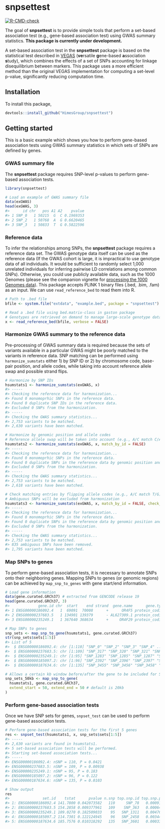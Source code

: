 
<!-- README.md is generated from README.Rmd. Please edit that file -->

# snpsettest

<!-- badges: start -->

[![R-CMD-check](https://github.com/HimesGroup/snpsettest/workflows/R-CMD-check/badge.svg)](https://github.com/HimesGroup/snpsettest/actions)
<!-- badges: end -->

The goal of **snpsettest** is to provide simple tools that perform a
set-based association test (e.g., gene-based association test) using
GWAS summary statistics. **This package is currently under
development.**

A set-based association test in the **snpsettest** package is based on
the statistical test described in
[VEGAS](https://www.ncbi.nlm.nih.gov/pmc/articles/PMC2896770/)
(**ve**rsatile **g**ene-based **a**ssociation **s**tudy), which combines
the effects of a set of SNPs accounting for linkage disequilibrium
between markers. This package uses a more efficient method than the
original VEGAS implementation for computing a set-level p-value,
significantly reducing computation time.

## Installation

To install this package,

``` r
devtools::install_github("HimesGroup/snpsettest")
```

## Getting started

This is a basic example which shows you how to perform gene-based
association tests using GWAS summary statistics in which sets of SNPs
are defined by genes.

### GWAS summary file

The **snpsettest** package requires SNP-level p-values to perform
gene-based association tests.

``` r
library(snpsettest)

# Load an example of GWAS summary file
data(exGWAS)
head(exGWAS, 3)
#>      id chr   pos A1 A2    pvalue
#> 1 SNP_0   1 50215  G  C 0.1969353
#> 2 SNP_2   1 50768  A  G 0.6620465
#> 3 SNP_3   1 50833  T  G 0.5822596
```

### Reference data

To infer the relationships among SNPs, the **snpsettest** package
requires a reference data set. The GWAS genotype data itself can be used
as the reference data (If the GWAS cohort is large, it is impractical to
use genotype data of all individuals. It would be sufficient to randomly
select 1,000 unrelated individuals for inferring pairwise LD
correlations among common SNPs). Otherwise, you could use publicly
available data, such as the 1000 Genomes (please see the companion
vignette for [processing the 1000 Genomes
data](reference_1000Genomes.html)). This package accepts PLINK 1 binary
files (.bed, .bim, .fam) as an input. We can use `read_reference_bed` to
read them into R.

``` r
# Path to .bed file
bfile <- system.file("extdata", "example.bed", package = "snpsettest")

# Read a .bed file using bed.matrix-class in gaston package
# Genotypes are retrieved on demand to manage large-scale genotype data
x <- read_reference_bed(bfile, verbose = FALSE)
```

### Harmonize GWAS summary to the reference data

Pre-processing of GWAS summary data is required because the sets of
variants available in a particular GWAS might be poorly matched to the
variants in reference data. SNP matching can be performed using
`harmonize_sumstats` either 1) by SNP ID or 2) by chromosome code,
base-pair position, and allele codes, while taking into account
reference allele swap and possible strand flips.

``` r
# Harmonize by SNP IDs
hsumstats1 <- harmonize_sumstats(exGWAS, x)
#> -----
#> Checking the reference data for harmonization...
#> Found 0 monomoprhic SNPs in the reference data.
#> Found 0 duplicate SNP IDs in the reference data.
#> Excluded 0 SNPs from the harmonization.
#> -----
#> Checking the GWAS summary statistics...
#> 2,753 variants to be matched.
#> 2,630 variants have been matched.

# Harmonize by genomic position and allele codes
# Reference allele swap will be taken into account (e.g., A/C match C/A)
hsumstats2 <- harmonize_sumstats(exGWAS, x, match_by_id = FALSE)
#> -----
#> Checking the reference data for harmonization...
#> Found 0 monomoprhic SNPs in the reference data.
#> Found 0 duplicate SNPs in the reference data by genomic position and alleles codes.
#> Excluded 0 SNPs from the harmonization.
#> -----
#> Checking the GWAS summary statistics...
#> 2,753 variants to be matched.
#> 2,618 variants have been matched.

# Check matching entries by flipping allele codes (e.g., A/C match T/G)
# Ambiguous SNPs will be excluded from harmonization
hsumstats3 <- harmonize_sumstats(exGWAS, x, match_by_id = FALSE, check_strand_flip = TRUE)
#> -----
#> Checking the reference data for harmonization...
#> Found 0 monomoprhic SNPs in the reference data.
#> Found 0 duplicate SNPs in the reference data by genomic position and alleles codes.
#> Excluded 0 SNPs from the harmonization.
#> -----
#> Checking the GWAS summary statistics...
#> 2,753 variants to be matched.
#> 835 ambiguous SNPs have been removed.
#> 1,795 variants have been matched.
```

### Map SNPs to genes

To perform gene-based association tests, it is necessary to annotate
SNPs onto their neighboring genes. Mapping SNPs to genes (or genomic
regions) can be achieved by `map_snp_to_genes` with gene start/end
information.

``` r
# Load gene information
data(gene.curated.GRCh37) # extracted from GENCODE release 19
head(gene.curated.GRCh37, 3)
#>             gene.id chr  start    end strand  gene.name      gene.type
#> 1 ENSG00000186092.4   1  69091  70008      +      OR4F5 protein_coding
#> 2 ENSG00000237683.5   1 134901 139379      - AL627309.1 protein_coding
#> 3 ENSG00000235249.1   1 367640 368634      +     OR4F29 protein_coding

# Map SNPs to genes
snp_sets <- map_snp_to_gene(hsumstats1, gene.curated.GRCh37)
str(snp_sets$sets[1:5])
#> List of 5
#>  $ ENSG00000186092.4: chr [1:110] "SNP_0" "SNP_2" "SNP_3" "SNP_4" ...
#>  $ ENSG00000237683.5: chr [1:109] "SNP_317" "SNP_320" "SNP_321" "SNP_323" ...
#>  $ ENSG00000235249.1: chr [1:95] "SNP_1283" "SNP_1285" "SNP_1287" "SNP_1288" ...
#>  $ ENSG00000185097.2: chr [1:96] "SNP_2392" "SNP_2396" "SNP_2397" "SNP_2398" ...
#>  $ ENSG00000187634.6: chr [1:135] "SNP_3455" "SNP_3456" "SNP_3458" "SNP_3459" ...

# Allows a certain kb window before/after the gene to be included for SNP mapping
snp_sets_50kb <- map_snp_to_gene(
  hsumstats1, gene.curated.GRCh37, 
  extend_start = 50, extend_end = 50 # default is 20kb
)
```

### Perform gene-based association tests

Once we have SNP sets for genes, `snpset_test` can be used to perform
gene-based association tests.

``` r
# Perform gene-based association tests for the first 5 genes
res <- snpset_test(hsumstats1, x, snp_sets$sets[1:5])
#> -----
#> 2,630 variants are found in hsumstats1.
#> 5 set-based association tests will be performed.
#> Starting set-based association tests...
#> -----
#> ENSG00000186092.4: nSNP = 110, P = 0.0421
#> ENSG00000237683.5: nSNP = 109, P = 0.00938
#> ENSG00000235249.1: nSNP = 95, P = 0.183
#> ENSG00000185097.2: nSNP = 96, P = 0.122
#> ENSG00000187634.6: nSNP = 135, P = 0.0103

# Show output
res
#>               set.id    tstat      pvalue n.snp top.snp.id top.snp.pvalue
#> 1: ENSG00000186092.4 141.7800 0.042073582   110     SNP_78   0.0009143436
#> 2: ENSG00000237683.5 154.2858 0.009377961   109    SNP_363   0.0006419257
#> 3: ENSG00000235249.1 109.0270 0.182509033    95   SNP_1311   0.0047610286
#> 4: ENSG00000185097.2 114.7301 0.122124945    96   SNP_2458   0.0034444534
#> 5: ENSG00000187634.6 185.7576 0.010318292   135   SNP_3601   0.0003350840
```
